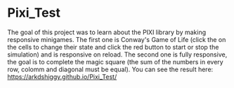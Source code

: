 # Pixi_Test

The goal of this project was to learn about the PIXI library by making responsive minigames.
The first one is Conway's Game of Life (click the on the cells to change their state and click the red button to start or stop the simulation) and is responsive on reload. The second one is fully responsive, the goal is to complete the magic square (the sum of the numbers in every row, colomm and diagonal must be equal).
You can see the result here: https://arkdshiggy.github.io/Pixi_Test/
